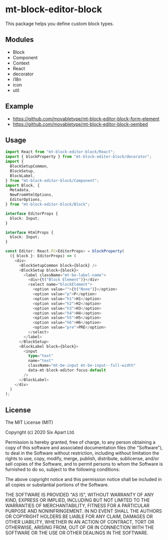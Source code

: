 # mt-block-editor-block

This package helps you define custom block types.

## Modules

* Block
* Component
* Context
* React
* decorator
* i18n
* icon
* util

## Example

* https://github.com/movabletype/mt-block-editor-block-form-element
* https://github.com/movabletype/mt-block-editor-block-oembed

## Usage

```typescript
import React from "mt-block-editor-block/React";
import { blockProperty } from "mt-block-editor-block/decorator";
import {
  BlockSetupCommon,
  BlockSetup,
  BlockLabel,
} from "mt-block-editor-block/Component";
import Block, {
  Metadata,
  NewFromHtmlOptions,
  EditorOptions,
} from "mt-block-editor-block/Block";

interface EditorProps {
  block: Input;
}

interface HtmlProps {
  block: Input;
}

const Editor: React.FC<EditorProps> = blockProperty(
  ({ block }: EditorProps) => (
    <div>
      <BlockSetupCommon block={block} />
      <BlockSetup block={block}>
        <label className="mt-be-label-name">
          <div>{t("Block Element")}</div>
          <select name="blockElement">
            <option value="">{t("None")}</option>
            <option value="p">P</option>
            <option value="h1">H1</option>
            <option value="h2">H2</option>
            <option value="h3">H3</option>
            <option value="h4">H4</option>
            <option value="h5">H5</option>
            <option value="h6">H6</option>
            <option value="pre">PRE</option>
          </select>
        </label>
      </BlockSetup>
      <BlockLabel block={block}>
        <input
          type="text"
          name="text"
          className="mt-be-input mt-be-input--full-width"
          data-mt-block-editor-focus-default
        />
      </BlockLabel>
    </div>
  )
);
```

## License

The MIT License (MIT)

Copyright (c) 2020 Six Apart Ltd.

Permission is hereby granted, free of charge, to any person obtaining a copy
of this software and associated documentation files (the "Software"), to deal
in the Software without restriction, including without limitation the rights
to use, copy, modify, merge, publish, distribute, sublicense, and/or sell
copies of the Software, and to permit persons to whom the Software is
furnished to do so, subject to the following conditions:

The above copyright notice and this permission notice shall be included in
all copies or substantial portions of the Software.

THE SOFTWARE IS PROVIDED "AS IS", WITHOUT WARRANTY OF ANY KIND, EXPRESS OR
IMPLIED, INCLUDING BUT NOT LIMITED TO THE WARRANTIES OF MERCHANTABILITY,
FITNESS FOR A PARTICULAR PURPOSE AND NONINFRINGEMENT. IN NO EVENT SHALL THE
AUTHORS OR COPYRIGHT HOLDERS BE LIABLE FOR ANY CLAIM, DAMAGES OR OTHER
LIABILITY, WHETHER IN AN ACTION OF CONTRACT, TORT OR OTHERWISE, ARISING FROM,
OUT OF OR IN CONNECTION WITH THE SOFTWARE OR THE USE OR OTHER DEALINGS IN
THE SOFTWARE.
